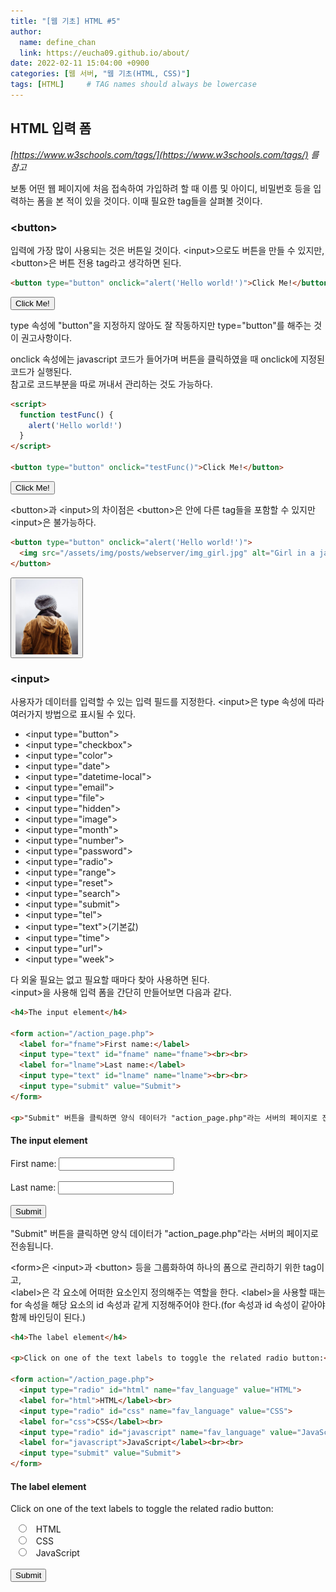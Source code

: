 ```yaml
---
title: "[웹 기초] HTML #5"
author:
  name: define_chan
  link: https://eucha09.github.io/about/
date: 2022-02-11 15:04:00 +0900
categories: [웹 서버, "웹 기초(HTML, CSS)"]
tags: [HTML]     # TAG names should always be lowercase
---
```


## **HTML 입력 폼**

_[https://www.w3schools.com/tags/](https://www.w3schools.com/tags/) 를 참고_

보통 어떤 웹 페이지에 처음 접속하여 가입하려 할 때 이름 및 아이디, 비밀번호 등을 입력하는 폼을 본 적이 있을 것이다. 이때 필요한 tag들을 살펴볼 것이다.

### **\<button\>**

입력에 가장 많이 사용되는 것은 버튼일 것이다.
\<input\>으로도 버튼을 만들 수 있지만, \<button\>은 버튼 전용 tag라고 생각하면 된다.

```html
<button type="button" onclick="alert('Hello world!')">Click Me!</button>
```
<button type="button" onclick="alert('Hello world!')">Click Me!</button>

type 속성에 "button"을 지정하지 않아도 잘 작동하지만 type="button"를 해주는 것이 권고사항이다.

onclick 속성에는 javascript 코드가 들어가며 버튼을 클릭하였을 때 onclick에 지정된 코드가 실행된다.   
참고로 코드부분을 따로 꺼내서 관리하는 것도 가능하다.

```html
<script>
  function testFunc() {
    alert('Hello world!')
  }
</script>

<button type="button" onclick="testFunc()">Click Me!</button>
```
<script>
  function testFunc() {
    alert('Hello world!')
  }
</script>

<button type="button" onclick="testFunc()">Click Me!</button>

\<button\>과 \<input\>의 차이점은 \<button\>은 안에 다른 tag들을 포함할 수 있지만 \<input\>은 불가능하다.

```html
<button type="button" onclick="alert('Hello world!')">
  <img src="/assets/img/posts/webserver/img_girl.jpg" alt="Girl in a jacket" width="100" height="120">
</button>
```
<button type="button" onclick="alert('Hello world!')">
  <img src="/assets/img/posts/webserver/img_girl.jpg" alt="Girl in a jacket" width="100" height="120">
</button>

### **\<input\>**

사용자가 데이터를 입력할 수 있는 입력 필드를 지정한다.
\<input\>은 type 속성에 따라 여러가지 방법으로 표시될 수 있다.

* \<input type="button"\>
* \<input type="checkbox"\>
* \<input type="color"\>
* \<input type="date"\>
* \<input type="datetime-local"\>
* \<input type="email"\>
* \<input type="file"\>
* \<input type="hidden"\>
* \<input type="image"\>
* \<input type="month"\>
* \<input type="number"\>
* \<input type="password"\>
* \<input type="radio"\>
* \<input type="range"\>
* \<input type="reset"\>
* \<input type="search"\>
* \<input type="submit"\>
* \<input type="tel"\>
* \<input type="text"\>(기본값)
* \<input type="time"\>
* \<input type="url"\>
* \<input type="week"\>

다 외울 필요는 없고 필요할 때마다 찾아 사용하면 된다.   
\<input\>을 사용해 입력 폼을 간단히 만들어보면 다음과 같다.

```html
<h4>The input element</h4>

<form action="/action_page.php">
  <label for="fname">First name:</label>
  <input type="text" id="fname" name="fname"><br><br>
  <label for="lname">Last name:</label>
  <input type="text" id="lname" name="lname"><br><br>
  <input type="submit" value="Submit">
</form>

<p>"Submit" 버튼을 클릭하면 양식 데이터가 "action_page.php"라는 서버의 페이지로 전송됩니다.</p>
```
<h4>The input element</h4>
<form action="/action_page.php">
  <label for="fname">First name:</label>
  <input type="text" id="fname" name="fname"><br><br>
  <label for="lname">Last name:</label>
  <input type="text" id="lname" name="lname"><br><br>
  <input type="submit" value="Submit">
</form>
<p>"Submit" 버튼을 클릭하면 양식 데이터가 "action_page.php"라는 서버의 페이지로 전송됩니다.</p>

\<form\>은 \<input\>과 \<button\> 등을 그룹화하여 하나의 폼으로 관리하기 위한 tag이고,   
\<label\>은 각 요소에 어떠한 요소인지 정의해주는 역할을 한다. \<label\>을 사용할 때는 for 속성을 해당 요소의 id 속성과 같게 지정해주어야 한다.(for 속성과 id 속성이 같아야 함께 바인딩이 된다.)

```html
<h4>The label element</h4>

<p>Click on one of the text labels to toggle the related radio button:</p>

<form action="/action_page.php">
  <input type="radio" id="html" name="fav_language" value="HTML">
  <label for="html">HTML</label><br>
  <input type="radio" id="css" name="fav_language" value="CSS">
  <label for="css">CSS</label><br>
  <input type="radio" id="javascript" name="fav_language" value="JavaScript">
  <label for="javascript">JavaScript</label><br><br>
  <input type="submit" value="Submit">
</form>
```
<h4>The label element</h4>
<p>Click on one of the text labels to toggle the related radio button:</p>
<form action="/action_page.php">
  <input type="radio" id="html" name="fav_language" value="HTML">
  <label for="html">HTML</label><br>
  <input type="radio" id="css" name="fav_language" value="CSS">
  <label for="css">CSS</label><br>
  <input type="radio" id="javascript" name="fav_language" value="JavaScript">
  <label for="javascript">JavaScript</label><br><br>
  <input type="submit" value="Submit">
</form>
